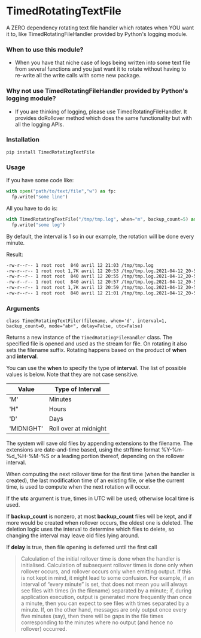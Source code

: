 # TimedRotatingTextFile
A ZERO dependency rotating text file handler which rotates when YOU want it to, like TimedRotatingFileHandler provided by Python's logging module.

### When to use this module?
- When you have that niche case of logs being written into some text file from several functions and you just want it to rotate without having to re-write all the write calls with some new package.

### Why not use TimedRotatingFileHandler provided by Python's logging module?
- If you are thinking of logging, please use TimedRotatingFileHandler. It provides doRollover method which does the same functionality but with all the logging APIs.


### Installation
`pip install TimedRotatingTextFile`

### Usage

If you have some code like:
```python
with open("path/to/text/file","w") as fp:
  fp.write("some line")
```
All you have to do is:
```python
with TimedRotatingTextFile("/tmp/tmp.log", when="m", backup_count=5) as fp:
  fp.write("some log")
``` 

By default, the interval is 1 so in our example, the rotation will be done every minute.

Result:

```bash
-rw-r--r-- 1 root root  840 avril 12 21:03 /tmp/tmp.log
-rw-r--r-- 1 root root 1,7K avril 12 20:53 /tmp/tmp.log.2021-04-12_20-51
-rw-r--r-- 1 root root  840 avril 12 20:55 /tmp/tmp.log.2021-04-12_20-53
-rw-r--r-- 1 root root  840 avril 12 20:57 /tmp/tmp.log.2021-04-12_20-55
-rw-r--r-- 1 root root 1,7K avril 12 20:59 /tmp/tmp.log.2021-04-12_20-57
-rw-r--r-- 1 root root  840 avril 12 21:01 /tmp/tmp.log.2021-04-12_20-59
```

### Arguments

`class TimedRotatingTextFiler(filename, when='d', interval=1, backup_count=0, mode="ab+", delay=False, utc=False)`

Returns a new instance of the `TimedRotatingFileHandler` class. The specified file is opened and used as the stream for file. On rotating it also sets the filename suffix. Rotating happens based on the product of **when** and **interval**.

You can use the **when** to specify the type of **interval**. The list of possible values is below. Note that they are not case sensitive.

| Value      | Type of Interval      |
|------------|-----------------------|
| 'M'        | Minutes               |
| 'H"        | Hours                 |
| 'D'        | Days                  |
| 'MIDNIGHT' | Roll over at midnight |

The system will save old files by appending extensions to the filename. The extensions are date-and-time based, using the strftime format %Y-%m-%d_%H-%M-%S or a leading portion thereof, depending on the rollover interval.

When computing the next rollover time for the first time (when the handler is created), the last modification time of an existing file, or else the current time, is used to compute when the next rotation will occur.

If the **utc** argument is true, times in UTC will be used; otherwise local time is used.

If **backup_count** is nonzero, at most **backup_count** files will be kept, and if more would be created when rollover occurs, the oldest one is deleted. The deletion logic uses the interval to determine which files to delete, so changing the interval may leave old files lying around.

If **delay** is true, then file opening is deferred until the first call

> Calculation of the initial rollover time is done when the handler is initialised. Calculation of subsequent rollover times is done only when rollover occurs, and rollover occurs only when emitting output. If this is not kept in mind, it might lead to some confusion. For example, if an interval of “every minute” is set, that does not mean you will always see files with times (in the filename) separated by a minute; if, during application execution, output is generated more frequently than once a minute, then you can expect to see files with times separated by a minute. If, on the other hand, messages are only output once every five minutes (say), then there will be gaps in the file times corresponding to the minutes where no output (and hence no rollover) occurred.

